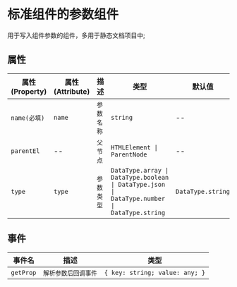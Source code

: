 # 标准组件的参数组件

用于写入组件参数的组件，多用于静态文档项目中;




## 属性
|属性(Property)|属性(Attribute)|   描述   |                                           类型                                            |     默认值      |
|--------------|---------------|----------|-------------------------------------------------------------------------------------------|-----------------|
| `name(必填)` |    `name`     |`参数名称`|                                         `string`                                          |       --        |
|  `parentEl`  |      --       | `父节点` |                                `HTMLElement \| ParentNode`                                |       --        |
|    `type`    |    `type`     |`参数类型`|`DataType.array \| DataType.boolean \| DataType.json \| DataType.number \| DataType.string`|`DataType.string`|


## 事件
| 事件名  |        描述        |             类型             |
|---------|--------------------|------------------------------|
|`getProp`|`解析参数后回调事件`|`{ key: string; value: any; }`|
